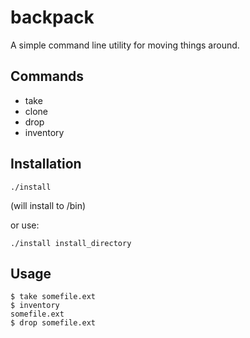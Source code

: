 # backpack

A simple command line utility for moving things around.

## Commands
- take
- clone
- drop
- inventory

## Installation

```
./install
```
(will install to /bin)

or use:
```
./install install_directory
```

## Usage

    $ take somefile.ext
    $ inventory
    somefile.ext
    $ drop somefile.ext
